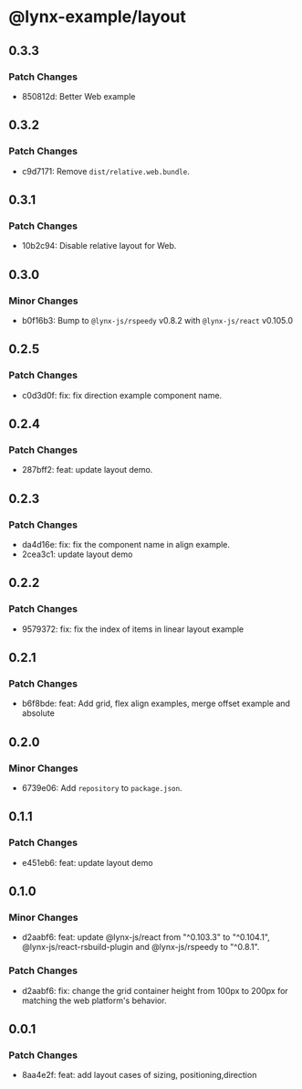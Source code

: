 # @lynx-example/layout

## 0.3.3

### Patch Changes

- 850812d: Better Web example

## 0.3.2

### Patch Changes

- c9d7171: Remove `dist/relative.web.bundle`.

## 0.3.1

### Patch Changes

- 10b2c94: Disable relative layout for Web.

## 0.3.0

### Minor Changes

- b0f16b3: Bump to `@lynx-js/rspeedy` v0.8.2 with `@lynx-js/react` v0.105.0

## 0.2.5

### Patch Changes

- c0d3d0f: fix: fix direction example component name.

## 0.2.4

### Patch Changes

- 287bff2: feat: update layout demo.

## 0.2.3

### Patch Changes

- da4d16e: fix: fix the component name in align example.
- 2cea3c1: update layout demo

## 0.2.2

### Patch Changes

- 9579372: fix: fix the index of items in linear layout example

## 0.2.1

### Patch Changes

- b6f8bde: feat: Add grid, flex align examples, merge offset example and absolute

## 0.2.0

### Minor Changes

- 6739e06: Add `repository` to `package.json`.

## 0.1.1

### Patch Changes

- e451eb6: feat: update layout demo

## 0.1.0

### Minor Changes

- d2aabf6: feat: update @lynx-js/react from "^0.103.3" to "^0.104.1", @lynx-js/react-rsbuild-plugin and @lynx-js/rspeedy to "^0.8.1".

### Patch Changes

- d2aabf6: fix: change the grid container height from 100px to 200px for matching the web platform's behavior.

## 0.0.1

### Patch Changes

- 8aa4e2f: feat: add layout cases of sizing, positioning,direction
